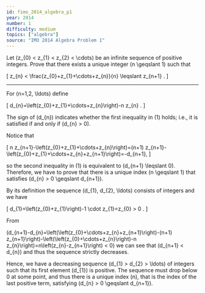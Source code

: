 ```yaml
---
id: fimo_2014_algebra_p1
year: 2014
number: 1
difficulty: medium
topics: ["algebra"]
source: "IMO 2014 Algebra Problem 1"
---
```


Let \(z_{0} < z_{1} < z_{2} < \cdots\) be an infinite sequence of positive integers. Prove that there exists a unique integer \(n \geqslant 1\) such that

\[
z_{n} < \frac{z_{0}+z_{1}+\cdots+z_{n}}{n} \leqslant z_{n+1} .
\]

---
For \(n=1,2, \ldots\) define

\[
d_{n}=\left(z_{0}+z_{1}+\cdots+z_{n}\right)-n z_{n} .
\]

The sign of \(d_{n}\) indicates whether the first inequality in (1) holds; i.e., it is satisfied if and only if \(d_{n} > 0\).

Notice that

\[
n z_{n+1}-\left(z_{0}+z_{1}+\cdots+z_{n}\right)=(n+1) z_{n+1}-\left(z_{0}+z_{1}+\cdots+z_{n}+z_{n+1}\right)=-d_{n+1},
\]

so the second inequality in (1) is equivalent to \(d_{n+1} \leqslant 0\). Therefore, we have to prove that there is a unique index \(n \geqslant 1\) that satisfies \(d_{n} > 0 \geqslant d_{n+1}\).

By its definition the sequence \(d_{1}, d_{2}, \ldots\) consists of integers and we have

\[
d_{1}=\left(z_{0}+z_{1}\right)-1 \cdot z_{1}=z_{0} > 0 .
\]

From

\(d_{n+1}-d_{n}=\left(\left(z_{0}+\cdots+z_{n}+z_{n+1}\right)-(n+1) z_{n+1}\right)-\left(\left(z_{0}+\cdots+z_{n}\right)-n z_{n}\right)=n\left(z_{n}-z_{n+1}\right) < 0\) we can see that \(d_{n+1} < d_{n}\) and thus the sequence strictly decreases.

Hence, we have a decreasing sequence \(d_{1} > d_{2} > \ldots\) of integers such that its first element \(d_{1}\) is positive. The sequence must drop below 0 at some point, and thus there is a unique index \(n\), that is the index of the last positive term, satisfying \(d_{n} > 0 \geqslant d_{n+1}\).

